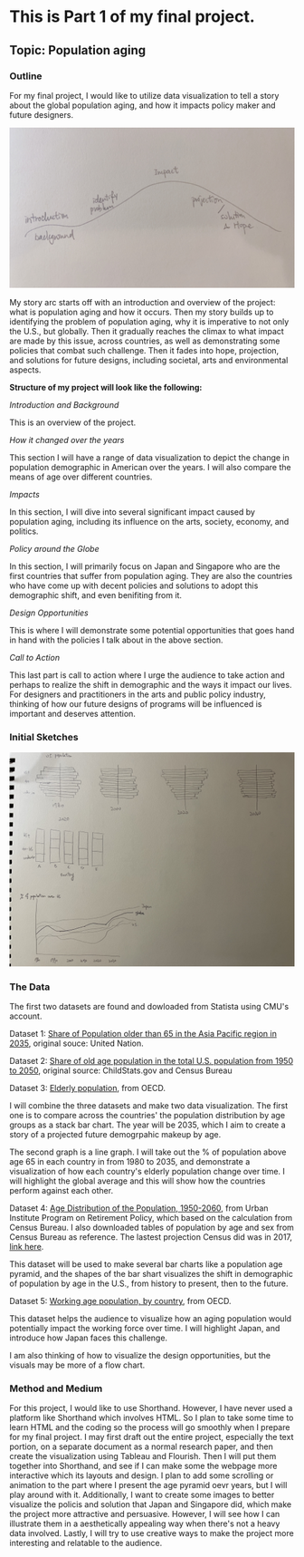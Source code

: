# This is Part 1 of my final project.
## Topic: Population aging 

### Outline
For my final project, I would like to utilize data visualization to tell a story about the global population aging, and how it impacts policy maker and future designers. 

![test image](/storyarc.jpg)

My story arc starts off with an introduction and overview of the project: what is population aging and how it occurs. Then my story builds up to identifying the problem of population aging, why it is imperative to not only the U.S., but globally. Then it gradually reaches the climax to what impact are made by this issue, across countries, as well as demonstrating some policies that combat such challenge. Then it fades into hope, projection, and solutions for future designs, including societal, arts and environmental aspects. 

**Structure of my project will look like the following:**

*Introduction and Background*

This is an overview of the project.

*How it changed over the years*

This section I will have a range of data visualization to depict the change in population demographic in American over the years. I will also compare the means of age over different countries. 

*Impacts*

In this section, I will dive into several significant impact caused by population aging, including its influence on the arts, society, economy, and politics. 

*Policy around the Globe*

In this section, I will primarily focus on Japan and Singapore who are the first countries that suffer from population aging. They are also the countries who have come up with decent policies and solutions to adopt this demographic shift, and even benifiting from it. 

*Design Opportunities*

This is where I will demonstrate some potential opportunities that goes hand in hand with the policies I talk about in the above section. 

*Call to Action*

This last part is call to action where I urge the audience to take action and perhaps to realize the shift in demographic and the ways it impact our lives. For designers and practitioners in the arts and public policy industry, thinking of how our future designs of programs will be influenced is important and deserves attention.

### Initial Sketches

![test image 2](/initialsketch.jpg)

### The Data

The first two datasets are found and dowloaded from Statista using CMU's account.

Dataset 1: [Share of Population older than 65 in the Asia Pacific region in 2035](https://www.statista.com/statistics/1100149/apac-aging-population-forecast-by-country/), original souce: United Nation.

Dataset 2: [Share of old age population in the total U.S. population from 1950 to 2050](https://www.statista.com/statistics/457822/share-of-old-age-population-in-the-total-us-population/), original source: ChildStats.gov and Census Bureau

Dataset 3: [Elderly population](https://data.oecd.org/pop/elderly-population.htm#indicator-chart), from OECD.

I will combine the three datasets and make two data visualization. The first one is to compare across the countries' the population distribution by age groups as a stack bar chart. The year will be 2035, which I aim to create a story of a projected future demogrpahic makeup by age. 

The second graph is a line graph. I will take out the % of population above age 65 in each country in from 1980 to 2035, and demonstrate a visualization of how each country's elderly population change over time. I will highlight the global average and this will show how the countries perform against each other.

Dataset 4: [Age Distribution of the Population, 1950-2060](https://www.urban.org/sites/default/files/2015/10/09/t2_age_distribution.pdf), from Urban Institute Program on Retirement Policy, which based on the calculation from Census Bureau. I also downloaded tables of population by age and sex from Census Bureau as reference. The lastest projection Census did was in 2017, [link here](https://www.census.gov/data/tables/2017/demo/popproj/2017-summary-tables.html). 

This dataset will be used to make several bar charts like a population age pyramid, and the shapes of the bar shart visualizes the shift in demographic of population by age in the U.S., from history to present, then to the future.

Dataset 5: [Working age population, by country](https://data.oecd.org/pop/working-age-population.htm), from OECD.

This dataset helps the audience to visualize how an aging population would potentially impact the working force over time. I will highlight Japan, and introduce how Japan faces this challenge.

I am also thinking of how to visualize the design opportunities, but the visuals may be more of a flow chart.


### Method and Medium

For this project, I would like to use Shorthand. However, I have never used a platform like Shorthand which involves HTML. So I plan to take some time to learn HTML and the coding so the process will go smoothly when I prepare for my final project. I may first draft out the entire project, especially the text portion, on a separate document as a normal research paper, and then create the visualization using Tableau and Flourish. Then I will put them together into Shorthand, and see if I can make some the webpage more interactive which its layouts and design. I plan to add some scrolling or animation to the part where I present the age pyramid oevr years, but I will play around with it. Additionally, I want to create some images to better visualize the policis and solution that Japan and Singapore did, which make the project more attractive and persuasive. However, I will see how I can illustrate them in a aesthetically appealing way when there's not a heavy data involved. Lastly, I will try to use creative ways to make the project more interesting and relatable to the audience. 

